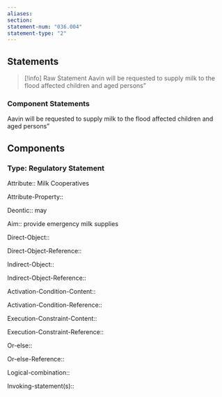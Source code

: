 ```yaml
---
aliases: 
section: 
statement-num: "036.004"
statement-type: "2"
---
```

## Statements 
> [!info] Raw Statement
> Aavin will be requested to supply milk to the flood affected children and aged persons” 
> 

### Component Statements
Aavin will be requested to supply milk to the flood affected children and aged persons” 
## Components
### Type: Regulatory Statement
Attribute:: Milk Cooperatives

Attribute-Property::


Deontic:: may


Aim:: provide emergency milk supplies


Direct-Object::

Direct-Object-Reference:: 


Indirect-Object::

Indirect-Object-Reference:: 


Activation-Condition-Content::

Activation-Condition-Reference:: 


Execution-Constraint-Content::

Execution-Constraint-Reference:: 


Or-else::

Or-else-Reference:: 


Logical-combination::


Invoking-statement(s)::
